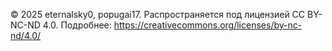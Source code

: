 © 2025 eternalsky0, popugai17. Распространяется под лицензией CC BY-NC-ND 4.0.
Подробнее: https://creativecommons.org/licenses/by-nc-nd/4.0/
